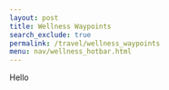 ```yaml
---
layout: post 
title: Wellness Waypoints
search_exclude: true
permalink: /travel/wellness_waypoints
menu: nav/wellness_hotbar.html
---
```

Hello